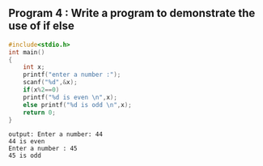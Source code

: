 ## Program 4 : Write a program to demonstrate the use of if else
```C
#include<stdio.h>
int main()
{
    int x;
    printf("enter a number :");
    scanf("%d",&x);
    if(x%2==0)
    printf("%d is even \n",x);
    else printf("%d is odd \n",x);
    return 0;
}
```
```
output: Enter a number: 44
44 is even
Enter a number : 45
45 is odd
```

